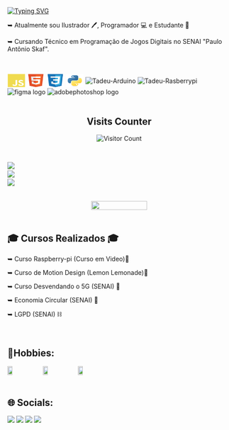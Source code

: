 <a href="https://git.io/typing-svg"><img src="https://readme-typing-svg.demolab.com?font=Platypi&weight=600&size=22&pause=1000&color=8F2CF7&random=false&width=500&height=90&lines=Ol%C3%A1%2C+me+chamo+Felipe+Polegato!;Seja+muito+bem+vindo+ao+meu+perfil+Git!!" alt="Typing SVG" /></a>

<div>
<p>➥ Atualmente sou Ilustrador 🖊️, Programador 💻 e Estudante 📖</p> 
<p>➥ Cursando Técnico em Programação de Jogos Digitais no SENAI "Paulo Antônio Skaf".</p>
</div>

<br>

<div style="display: inline_block"><br>
  <img align="center" alt="Tadeu-Js" height="30" width="40" src="https://raw.githubusercontent.com/devicons/devicon/master/icons/javascript/javascript-plain.svg">
  <img align="center" alt="Tadeu-HTML" height="30" width="40" src="https://raw.githubusercontent.com/devicons/devicon/master/icons/html5/html5-original.svg">
  <img align="center" alt="Tadeu-CSS" height="30" width="40" src="https://raw.githubusercontent.com/devicons/devicon/master/icons/css3/css3-original.svg">
  <img align="center" alt="Tadeu-Python" height="30" width="40" src="https://raw.githubusercontent.com/devicons/devicon/master/icons/python/python-original.svg">
  <img align="center"  alt="Tadeu-Arduino" height="30" width="40" src="https://cdn.jsdelivr.net/gh/devicons/devicon/icons/arduino/arduino-original-wordmark.svg">
  <img align="center"  alt="Tadeu-Rasberrypi" height="30" width="40" src="https://cdn.jsdelivr.net/gh/devicons/devicon/icons/raspberrypi/raspberrypi-original.svg">
  <img align="center"  alt="figma logo" height="30" width="40" src="https://cdn.jsdelivr.net/gh/devicons/devicon/icons/figma/figma-original.svg"/>
  <img align="center"  alt="adobephotoshop logo" height="30" width="40"src="https://skillicons.dev/icons?i=ps" height="40"/>
</div>


<br>

<div align="center">
  <h2>Visits Counter</h2> 
  
  ![Visitor Count](https://profile-counter.glitch.me/ArtzFxz/count.svg)    
</div>

<br>

![](https://github-readme-stats.vercel.app/api?username=ArtzFxz&theme=synthwave&hide_border=false&include_all_commits=false&count_private=false)<br/>
![](https://github-readme-streak-stats.herokuapp.com/?user=ArtzFxz&theme=synthwave&hide_border=false)<br/>
![](https://github-readme-stats.vercel.app/api/top-langs/?username=ArtzFxz&theme=synthwave&hide_border=false&include_all_commits=false&count_private=false&layout=compact)

<br>

<div align="center">
<img width="50%" height="50%"  src="https://media.giphy.com/media/v1.Y2lkPTc5MGI3NjExMzBra21hcnNicGk0cW02d2F0bWtlNW1xYW53ODBwdmNlaTlsb29mOSZlcD12MV9pbnRlcm5hbF9naWZfYnlfaWQmY3Q9Zw/8vc2rMUDjhy6Y/giphy.gif"/>
</div>
    <br>

<div>
  <h2>🎓 Cursos Realizados 🎓</h2> 
    <p> ➥ Curso Raspberry-pi (Curso em Video)🍓</p>
    <p> ➥ Curso de Motion Design (Lemon Lemonade)🍋</p> 
    <p> ➥ Curso Desvendando o 5G (SENAI) 📶</p>
    <p> ➥ Economia Circular (SENAI) 💸</p> 
    <p> ➥ LGPD (SENAI) ⛓️</p> 
</div>
<br>
<div>
<h2>💪Hobbies:</h2>
  
<img width="15%" height="15%" margin="30px" src="https://upload.wikimedia.org/wikipedia/commons/thumb/f/fc/Valorant_logo_-_pink_color_version.svg/2560px-Valorant_logo_-_pink_color_version.svg.png"/>
  
<img width="15%" height="15%" src="https://image.spreadshirtmedia.net/image-server/v1/designs/15116158,width=178,height=178,colors%5B0%5D=141754,colors%5B1%5D=D41C3B.png"/>

<!-- <img width="15%" height="15%" src="https://minecraftapk.in/wp-content/uploads/2022/04/kindpng_1650608.png"/> -->
  
<img width="15%" height="15%" src="https://static.wikia.nocookie.net/logopedia/images/f/f0/CoD_Modern_Warfare_II_%282022%29_logo_%28inverted%29.png/revision/latest/scale-to-width-down/250?cb=20220525030326"/>

</div>
<br>

## 🌐 Socials:
<div> 
  <a href="https://www.instagram.com/artz.fxz/" target="_blank"><img src="https://img.shields.io/badge/-Instagram-%23E4405F?style=for-the-badge&logo=instagram&logoColor=white" target="_blank"></a>
 	<a href="https://www.twitch.tv/killsz333" target="_blank"><img src="https://img.shields.io/badge/Twitch-9146FF?style=for-the-badge&logo=twitch&logoColor=white" target="_blank"></a>
 <a href="[https://discord.gg/wagxzStdcR](https://discord.gg/ZyBPyt746r)" target="_blank"><img src="https://img.shields.io/badge/Discord-7289DA?style=for-the-badge&logo=discord&logoColor=white" target="_blank"></a> 
  <a href = "mailto:felipepolegatofr@gmail.com"><img src="https://img.shields.io/badge/-Gmail-%23333?style=for-the-badge&logo=gmail&logoColor=white" target="_blank"></a>

</div>
